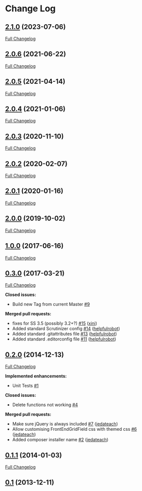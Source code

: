 # Change Log

## [2.1.0](https://github.com/webbuilders-group/silverstripe-frontendgridfield/tree/2.1.0) (2023-07-06)
[Full Changelog](https://github.com/webbuilders-group/silverstripe-frontendgridfield/compare/2.0.6...2.1.0)

## [2.0.6](https://github.com/webbuilders-group/silverstripe-frontendgridfield/tree/2.0.6) (2021-06-22)
[Full Changelog](https://github.com/webbuilders-group/silverstripe-frontendgridfield/compare/2.0.5...2.0.6)

## [2.0.5](https://github.com/webbuilders-group/silverstripe-frontendgridfield/tree/2.0.5) (2021-04-14)
[Full Changelog](https://github.com/webbuilders-group/silverstripe-frontendgridfield/compare/2.0.4...2.0.5)

## [2.0.4](https://github.com/webbuilders-group/silverstripe-frontendgridfield/tree/2.0.4) (2021-01-06)
[Full Changelog](https://github.com/webbuilders-group/silverstripe-frontendgridfield/compare/2.0.3...2.0.4)

## [2.0.3](https://github.com/webbuilders-group/silverstripe-frontendgridfield/tree/2.0.3) (2020-11-10)
[Full Changelog](https://github.com/webbuilders-group/silverstripe-frontendgridfield/compare/2.0.2...2.0.3)

## [2.0.2](https://github.com/webbuilders-group/silverstripe-frontendgridfield/tree/2.0.2) (2020-02-07)
[Full Changelog](https://github.com/webbuilders-group/silverstripe-frontendgridfield/compare/2.0.1...2.0.2)

## [2.0.1](https://github.com/webbuilders-group/silverstripe-frontendgridfield/tree/2.0.1) (2020-01-16)
[Full Changelog](https://github.com/webbuilders-group/silverstripe-frontendgridfield/compare/2.0.0...2.0.1)

## [2.0.0](https://github.com/webbuilders-group/silverstripe-frontendgridfield/tree/2.0.0) (2019-10-02)
[Full Changelog](https://github.com/webbuilders-group/silverstripe-frontendgridfield/compare/1.0.0...2.0.0)

## [1.0.0](https://github.com/webbuilders-group/silverstripe-frontendgridfield/tree/1.0.0) (2017-06-16)
[Full Changelog](https://github.com/webbuilders-group/silverstripe-frontendgridfield/compare/0.3.0...1.0.0)

## [0.3.0](https://github.com/webbuilders-group/silverstripe-frontendgridfield/tree/0.3.0) (2017-03-21)
[Full Changelog](https://github.com/webbuilders-group/silverstripe-frontendgridfield/compare/0.2.0...0.3.0)

**Closed issues:**

- Build new Tag from current Master [\#9](https://github.com/webbuilders-group/silverstripe-frontendgridfield/issues/9)

**Merged pull requests:**

- fixes for SS 3.5 \(possibly 3.2+?\) [\#15](https://github.com/webbuilders-group/silverstripe-frontendgridfield/pull/15) ([xini](https://github.com/xini))
- Added standard Scrutinizer config [\#14](https://github.com/webbuilders-group/silverstripe-frontendgridfield/pull/14) ([helpfulrobot](https://github.com/helpfulrobot))
- Added standard .gitattributes file [\#13](https://github.com/webbuilders-group/silverstripe-frontendgridfield/pull/13) ([helpfulrobot](https://github.com/helpfulrobot))
- Added standard .editorconfig file [\#11](https://github.com/webbuilders-group/silverstripe-frontendgridfield/pull/11) ([helpfulrobot](https://github.com/helpfulrobot))

## [0.2.0](https://github.com/webbuilders-group/silverstripe-frontendgridfield/tree/0.2.0) (2014-12-13)
[Full Changelog](https://github.com/webbuilders-group/silverstripe-frontendgridfield/compare/0.1.1...0.2.0)

**Implemented enhancements:**

- Unit Tests [\#1](https://github.com/webbuilders-group/silverstripe-frontendgridfield/issues/1)

**Closed issues:**

- Delete functions not working [\#4](https://github.com/webbuilders-group/silverstripe-frontendgridfield/issues/4)

**Merged pull requests:**

- Make sure jQuery is always included [\#7](https://github.com/webbuilders-group/silverstripe-frontendgridfield/pull/7) ([jedateach](https://github.com/jedateach))
- Allow customising FrontEndGridField css with themed css [\#6](https://github.com/webbuilders-group/silverstripe-frontendgridfield/pull/6) ([jedateach](https://github.com/jedateach))
- Added composer installer name [\#2](https://github.com/webbuilders-group/silverstripe-frontendgridfield/pull/2) ([jedateach](https://github.com/jedateach))

## [0.1.1](https://github.com/webbuilders-group/silverstripe-frontendgridfield/tree/0.1.1) (2014-01-03)
[Full Changelog](https://github.com/webbuilders-group/silverstripe-frontendgridfield/compare/0.1...0.1.1)

## [0.1](https://github.com/webbuilders-group/silverstripe-frontendgridfield/tree/0.1) (2013-12-11)
